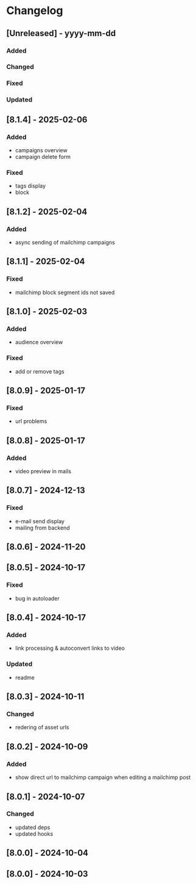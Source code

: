 # Changelog
## [Unreleased] - yyyy-mm-dd

### Added

### Changed

### Fixed

### Updated

## [8.1.4] - 2025-02-06


### Added
- campaigns overview
- campaign delete form

### Fixed
- tags display
- block

## [8.1.2] - 2025-02-04


### Added
- async sending of mailchimp campaigns

## [8.1.1] - 2025-02-04


### Fixed
- mailchimp block segment ids not saved

## [8.1.0] - 2025-02-03


### Added
- audience overview

### Fixed
- add or remove tags

## [8.0.9] - 2025-01-17


### Fixed
- url problems

## [8.0.8] - 2025-01-17


### Added
- video preview in mails

## [8.0.7] - 2024-12-13


### Fixed
- e-mail send display
- mailing from backend

## [8.0.6] - 2024-11-20


## [8.0.5] - 2024-10-17


### Fixed
- bug in autoloader

## [8.0.4] - 2024-10-17


### Added
- link processing & autoconvert links to video

### Updated
- readme

## [8.0.3] - 2024-10-11


### Changed
- redering of asset urls

## [8.0.2] - 2024-10-09


### Added
- show direct url to mailchimp campaign when editing a mailchimp post

## [8.0.1] - 2024-10-07


### Changed
- updated deps
- updated hooks

## [8.0.0] - 2024-10-04


## [8.0.0] - 2024-10-03

